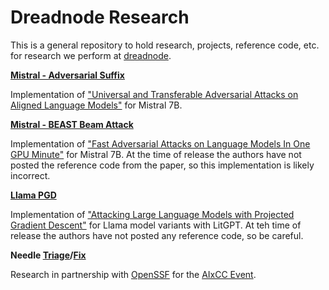# Dreadnode Research

This is a general repository to hold research, projects, reference code, etc. for research we perform at [dreadnode](https://dreadnode.io). 

**[Mistral - Adversarial Suffix](notebooks/Mistral%20-%20Adversarial%20Suffix.ipynb)**

Implementation of ["Universal and Transferable Adversarial Attacks on Aligned Language Models"](https://llm-attacks.org) for Mistral 7B.

**[Mistral - BEAST Beam Attack](notebooks/Mistral%20-%20BEAST%20Beam%20Attack.ipynb)**

Implementation of ["Fast Adversarial Attacks on Language Models In One GPU Minute"](https://arxiv.org/pdf/2402.15570.pdf) for Mistral 7B. At the time of release the authors have not posted the reference code from the paper, so this implementation is likely incorrect.

**[Llama PGD](scripts/pgd.py)**

Implementation of ["Attacking Large Language Models with Projected Gradient Descent"](https://arxiv.org/abs/2402.09154) for Llama model variants with LitGPT. At teh time of release the authors have not posted any reference code, so be careful.

**Needle [Triage](notebooks/Needle%20-%20Triage.ipynb)/[Fix](notebooks/Needle%20-%20Fix.ipynb)**

Research in partnership with [OpenSSF](https://openssf.org) for the [AIxCC Event](https://aicyberchallenge.com/).